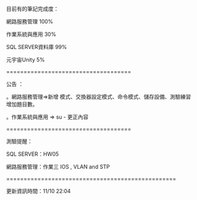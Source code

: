 目前有的筆記完成度：

網路服務管理 100%

作業系統與應用 30%

SQL SERVER資料庫 99%

元宇宙Unity 5%

====================================

公告 ：

。網路服務管理=>新增 模式、交換器設定模式、命令模式、儲存設備、測驗練習增加題目數。

。作業系統與應用 => su - 更正內容

====================================

測驗提醒：


SQL SERVER：HW05

網路服務管理：作業三 IOS , VLAN and STP

=================================================

更新資訊時間：11/10 22:04
